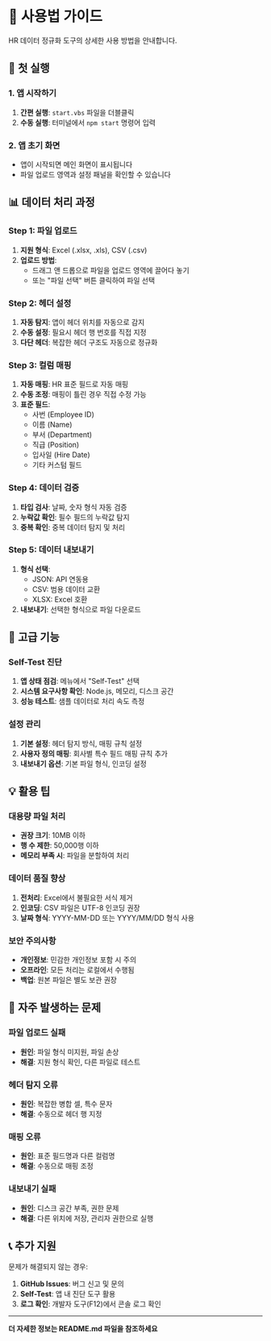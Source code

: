 # 📖 사용법 가이드

HR 데이터 정규화 도구의 상세한 사용 방법을 안내합니다.

## 🚀 첫 실행

### 1. 앱 시작하기
1. **간편 실행**: `start.vbs` 파일을 더블클릭
2. **수동 실행**: 터미널에서 `npm start` 명령어 입력

### 2. 앱 초기 화면
- 앱이 시작되면 메인 화면이 표시됩니다
- 파일 업로드 영역과 설정 패널을 확인할 수 있습니다

## 📊 데이터 처리 과정

### Step 1: 파일 업로드
1. **지원 형식**: Excel (.xlsx, .xls), CSV (.csv)
2. **업로드 방법**:
   - 드래그 앤 드롭으로 파일을 업로드 영역에 끌어다 놓기
   - 또는 "파일 선택" 버튼 클릭하여 파일 선택

### Step 2: 헤더 설정
1. **자동 탐지**: 앱이 헤더 위치를 자동으로 감지
2. **수동 설정**: 필요시 헤더 행 번호를 직접 지정
3. **다단 헤더**: 복잡한 헤더 구조도 자동으로 정규화

### Step 3: 컬럼 매핑
1. **자동 매핑**: HR 표준 필드로 자동 매핑
2. **수동 조정**: 매핑이 틀린 경우 직접 수정 가능
3. **표준 필드**:
   - 사번 (Employee ID)
   - 이름 (Name)
   - 부서 (Department)
   - 직급 (Position)
   - 입사일 (Hire Date)
   - 기타 커스텀 필드

### Step 4: 데이터 검증
1. **타입 검사**: 날짜, 숫자 형식 자동 검증
2. **누락값 확인**: 필수 필드의 누락값 탐지
3. **중복 확인**: 중복 데이터 탐지 및 처리

### Step 5: 데이터 내보내기
1. **형식 선택**:
   - JSON: API 연동용
   - CSV: 범용 데이터 교환
   - XLSX: Excel 호환
2. **내보내기**: 선택한 형식으로 파일 다운로드

## 🔧 고급 기능

### Self-Test 진단
1. **앱 상태 점검**: 메뉴에서 "Self-Test" 선택
2. **시스템 요구사항 확인**: Node.js, 메모리, 디스크 공간
3. **성능 테스트**: 샘플 데이터로 처리 속도 측정

### 설정 관리
1. **기본 설정**: 헤더 탐지 방식, 매핑 규칙 설정
2. **사용자 정의 매핑**: 회사별 특수 필드 매핑 규칙 추가
3. **내보내기 옵션**: 기본 파일 형식, 인코딩 설정

## 💡 활용 팁

### 대용량 파일 처리
- **권장 크기**: 10MB 이하
- **행 수 제한**: 50,000행 이하
- **메모리 부족 시**: 파일을 분할하여 처리

### 데이터 품질 향상
1. **전처리**: Excel에서 불필요한 서식 제거
2. **인코딩**: CSV 파일은 UTF-8 인코딩 권장
3. **날짜 형식**: YYYY-MM-DD 또는 YYYY/MM/DD 형식 사용

### 보안 주의사항
- **개인정보**: 민감한 개인정보 포함 시 주의
- **오프라인**: 모든 처리는 로컬에서 수행됨
- **백업**: 원본 파일은 별도 보관 권장

## 🐛 자주 발생하는 문제

### 파일 업로드 실패
- **원인**: 파일 형식 미지원, 파일 손상
- **해결**: 지원 형식 확인, 다른 파일로 테스트

### 헤더 탐지 오류
- **원인**: 복잡한 병합 셀, 특수 문자
- **해결**: 수동으로 헤더 행 지정

### 매핑 오류
- **원인**: 표준 필드명과 다른 컬럼명
- **해결**: 수동으로 매핑 조정

### 내보내기 실패
- **원인**: 디스크 공간 부족, 권한 문제
- **해결**: 다른 위치에 저장, 관리자 권한으로 실행

## 📞 추가 지원

문제가 해결되지 않는 경우:
1. **GitHub Issues**: 버그 신고 및 문의
2. **Self-Test**: 앱 내 진단 도구 활용
3. **로그 확인**: 개발자 도구(F12)에서 콘솔 로그 확인

---

**더 자세한 정보는 README.md 파일을 참조하세요**